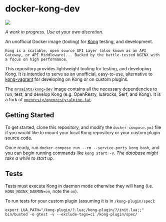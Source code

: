# docker-kong-dev

[![](https://images.microbadger.com/badges/image/mrsaints/kong-dev.svg)](https://microbadger.com/images/mrsaints/kong-dev "Get your own image badge on microbadger.com")

_A work in progress. Use at your own discretion._

An unofficial Docker image (tooling) for [Kong][kong] testing, and development.

    Kong is a scalable, open source API Layer (also known as an API Gateway, or API Middleware)... Backed by the battle-tested NGINX with a focus on high performance.

This repository provides lightweight tooling for testing, and developing Kong.
It is intended to serve as an unofficial, easy-to-use, alternative to [kong-vagrant][] for developing on Kong or on custom plugins.

The [`mrsaints/kong-dev`][kong-dev] image contains all the necessary dependencies to run, test, and develop Kong (e.g. OpenResty, luarocks, Serf, and Kong). It is a fork of [`openresty/openresty:alpine-fat`][openresty-docker].


## Getting Started

To get started, clone this repository, and modify the `docker-compose.yml` file if you would like to mount your local Kong repository or your custom plugin source code.

Once ready, run `docker-compose run --rm --service-ports kong bash`, and you can begin running commands like `kong start -v`. _The database might take a while to start up._


## Tests

Tests must execute Kong in daemon mode otherwise they will hang (i.e. `KONG_NGINX_DAEMON=on`, note the `on`).

To run tests for your custom plugin (assuming it is in `/kong-plugin/spec`):

```
export LUA_PATH="/kong-plugin/?.lua;/kong-plugin/?/init.lua;;"
bin/busted -o gtest -v --exclude-tags=ci /kong-plugin/spec/
```


[kong]: https://github.com/Mashape/kong/
[kong-vagrant]: https://github.com/Mashape/kong-vagrant/
[kong-dev]: https://hub.docker.com/r/mrsaints/kong-dev/
[openresty-docker]: https://hub.docker.com/r/openresty/openresty/

